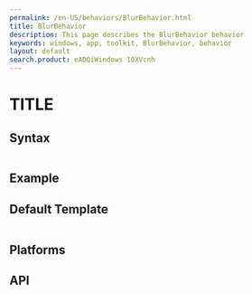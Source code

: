 ```yaml
---
permalink: /en-US/behaviors/BlurBehavior.html
title: BlurBehavior
description: This page describes the BlurBehavior behavior
keywords: windows, app, toolkit, BlurBehavior, behavior
layout: default
search.product: eADQiWindows 10XVcnh
---
```


# TITLE

## Syntax
```xaml

```
 
## Example


## Default Template
```xaml

```

## Platforms

## API
